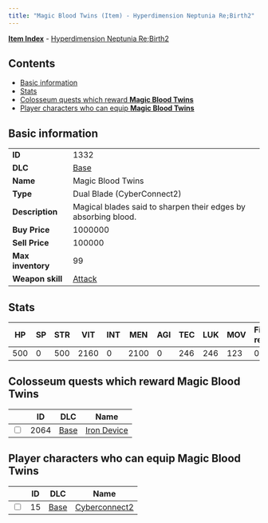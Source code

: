```yaml
---
title: "Magic Blood Twins (Item) - Hyperdimension Neptunia Re;Birth2"
---
```


[**Item Index**](/neptunia/rb2/item/index.html) - [Hyperdimension Neptunia Re;Birth2](/neptunia/rb2)

## Contents

- [Basic information](#basic-information)
- [Stats](#stats)
- [Colosseum quests which reward **Magic Blood Twins**](#colosseum-quests-which-reward-magic-blood-twins)
- [Player characters who can equip **Magic Blood Twins**](#player-characters-who-can-equip-magic-blood-twins)

## Basic information

|   |   |
| -- | -- |
| **ID** | 1332 |
| **DLC** | [Base](/neptunia/rb2/dlc/0-base.html) |
| **Name** | Magic Blood Twins |
| **Type** | Dual Blade (CyberConnect2) |
| **Description** | Magical blades said to sharpen their edges by absorbing blood. |
| **Buy Price** | 1000000 |
| **Sell Price** | 100000 |
| **Max inventory** | 99 |
| **Weapon skill** | [Attack](/neptunia/rb2/skill/0-2101-attack.html) |

## Stats

| HP | SP | STR | VIT | INT | MEN | AGI | TEC | LUK | MOV | Fire res. | Ice res. | Wind res. | Lightning res. |
| -- | -- | --- | --- | --- | --- | --- | --- | --- | --- | --------- | -------- | --------- | -------------- |
| 500 | 0 | 500 | 2160 | 0 | 2100 | 0 | 246 | 246 | 123 | 0 | 0 | 0 | 0 |

## Colosseum quests which reward **Magic Blood Twins**

|    | ID | DLC | Name |
| -- | -- | --- | ---- |
| <input type="checkbox" id="rb2-colosseum-0-2064" class="trackbox" /> | 2064 | [Base](/neptunia/rb2/dlc/0-base.html) | [Iron Device](/neptunia/rb2/colosseum/0-2064-iron-device.html) |

## Player characters who can equip **Magic Blood Twins**

|    | ID | DLC | Name |
| -- | -- | --- | ---- |
| <input type="checkbox" id="rb2-player-0-15" class="trackbox" /> | 15 | [Base](/neptunia/rb2/dlc/0-base.html) | [Cyberconnect2](/neptunia/rb2/player/0-15-cyberconnect2.html) |
